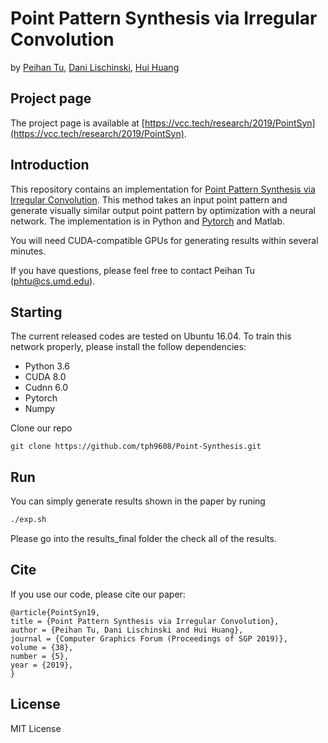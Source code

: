 # Point Pattern Synthesis via Irregular Convolution
by [Peihan Tu](https://scholar.google.com/citations?user=UA-ENWAAAAAJ&hl=en), [Dani Lischinski](http://danix3d.droppages.com/), [Hui Huang](https://vcc.tech/~huihuang)

## Project page
The project page is available at [https://vcc.tech/research/2019/PointSyn](https://vcc.tech/research/2019/PointSyn).

## Introduction ##
This repository contains an implementation for [Point Pattern Synthesis via Irregular Convolution](https://vcc.tech/file/upload_file//image/research/att201908150924/PointSyn.pdf). 
This method takes an input point pattern and generate visually similar output point pattern by optimization with a neural network.
The implementation is in Python and [Pytorch](https://pytorch.org/) and Matlab.

You will need CUDA-compatible GPUs for generating results within several minutes.

If you have questions, please feel free to contact Peihan Tu (phtu@cs.umd.edu).

## Starting ##

The current released codes are tested on Ubuntu 16.04. To train this network properly, please install the follow dependencies:
- Python 3.6
- CUDA 8.0
- Cudnn 6.0
- Pytorch
- Numpy

Clone our repo
```
git clone https://github.com/tph9608/Point-Synthesis.git
```

## Run

You can simply generate results shown in the paper by runing
```bash
./exp.sh
```
Please go into the results_final folder the check all of the results.

## Cite ##

If you use our code, please cite our paper:
```
@article{PointSyn19,
title = {Point Pattern Synthesis via Irregular Convolution},
author = {Peihan Tu, Dani Lischinski and Hui Huang},
journal = {Computer Graphics Forum (Proceedings of SGP 2019)},
volume = {38},
number = {5},
year = {2019},
} 

```
## License ##
MIT License

